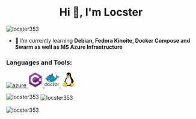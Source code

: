 <h1 align="center">Hi 👋, I'm Locster</h1>
<p align="left"> <img src="https://komarev.com/ghpvc/?username=locster353&label=Profile%20views&color=0e75b6&style=flat" alt="locster353" /> </p>

- 🌱 I’m currently learning **Debian, Fedora Kinoite, Docker Compose and Swarm as well as MS Azure Infrastructure**

<h3 align="left">Languages and Tools:</h3>
<p align="left"> <a href="https://azure.microsoft.com/en-in/" target="_blank" rel="noreferrer"> <img src="https://www.vectorlogo.zone/logos/microsoft_azure/microsoft_azure-icon.svg" alt="azure" width="40" height="40"/> </a></a> <a href="https://www.w3schools.com/cs/" target="_blank" rel="noreferrer"> <img src="https://raw.githubusercontent.com/devicons/devicon/master/icons/csharp/csharp-original.svg" alt="csharp" width="40" height="40"/> </a> <a href="https://www.docker.com/" target="_blank" rel="noreferrer"> <img src="https://raw.githubusercontent.com/devicons/devicon/master/icons/docker/docker-original-wordmark.svg" alt="docker" width="40" height="40"/> </a> <a href="https://www.linux.org/" target="_blank" rel="noreferrer"> <img src="https://raw.githubusercontent.com/devicons/devicon/master/icons/linux/linux-original.svg" alt="linux" width="40" height="40"/> </a> </p>

<p><img align="left" src="https://github-readme-stats.vercel.app/api/top-langs?username=locster353&show_icons=true&locale=en&layout=compact" alt="locster353" /></p>

<p>&nbsp;<img align="center" src="https://github-readme-stats.vercel.app/api?username=locster353&show_icons=true&locale=en" alt="locster353" /></p>

<p><img align="center" src="https://github-readme-streak-stats.herokuapp.com/?user=locster353&" alt="locster353" /></p>
